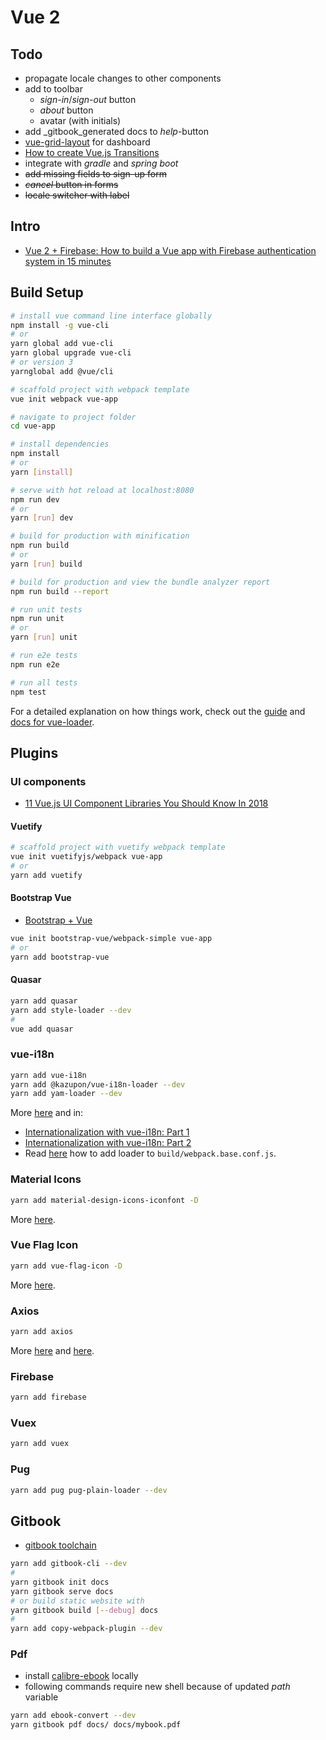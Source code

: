 # Vue 2

## Todo

* propagate locale changes to other components
* add to toolbar
  * _sign-in_/_sign-out_ button
  * _about_ button
  * avatar (with initials)
* add _gitbook_generated docs to _help_-button
* [vue-grid-layout](https://github.com/jbaysolutions/vue-grid-layout) for dashboard
* [How to create Vue.js Transitions](https://medium.com/vue-mastery/how-to-create-vue-js-transitions-6487dffd0baa)
* integrate with _gradle_ and _spring boot_
* ~~add missing fields to sign-up form~~
* ~~_cancel_ button in forms~~
* ~~locale switcher with label~~

## Intro

* [Vue 2 + Firebase: How to build a Vue app with Firebase authentication system in 15 minutes](https://medium.com/@anas.mammeri/vue-2-firebase-how-to-build-a-vue-app-with-firebase-authentication-system-in-15-minutes-fdce6f289c3c)

## Build Setup

```bash
# install vue command line interface globally
npm install -g vue-cli
# or
yarn global add vue-cli
yarn global upgrade vue-cli
# or version 3
yarnglobal add @vue/cli

# scaffold project with webpack template
vue init webpack vue-app

# navigate to project folder
cd vue-app

# install dependencies
npm install
# or
yarn [install]

# serve with hot reload at localhost:8080
npm run dev
# or
yarn [run] dev

# build for production with minification
npm run build
# or
yarn [run] build

# build for production and view the bundle analyzer report
npm run build --report

# run unit tests
npm run unit
# or
yarn [run] unit

# run e2e tests
npm run e2e

# run all tests
npm test
```

For a detailed explanation on how things work, check out the [guide](http://vuejs-templates.github.io/webpack/) and [docs for vue-loader](http://vuejs.github.io/vue-loader).

## Plugins

### UI components

* [11 Vue.js UI Component Libraries You Should Know In 2018](https://blog.bitsrc.io/11-vue-js-component-libraries-you-should-know-in-2018-3d35ad0ae37f)

#### Vuetify

```bash
# scaffold project with vuetify webpack template
vue init vuetifyjs/webpack vue-app
# or
yarn add vuetify
```

#### Bootstrap Vue

* [Bootstrap + Vue](https://bootstrap-vue.js.org/docs)

```bash
vue init bootstrap-vue/webpack-simple vue-app
# or
yarn add bootstrap-vue
```

#### Quasar

```bash
yarn add quasar
yarn add style-loader --dev
#
vue add quasar
```

### vue-i18n

```bash
yarn add vue-i18n
yarn add @kazupon/vue-i18n-loader --dev
yarn add yam-loader --dev
```

More [here]((http://kazupon.github.io/vue-i18n/introduction.html)) and in:

* [Internationalization with vue-i18n: Part 1](https://medium.com/vuejoy/internationalization-in-vue-with-vue-i18n-part-1-a1a3c6b47755)
* [Internationalization with vue-i18n: Part 2](https://medium.com/vuejoy/internationalization-with-vue-i18n-part-2-8256e80c2302)
* Read [here](http://kazupon.github.io/vue-i18n/guide/sfc.html#basic-usage) how to add loader to `build/webpack.base.conf.js`.

### Material Icons

```bash
yarn add material-design-icons-iconfont -D
```

More [here](https://next.vuetifyjs.com/en/framework/icons).

### Vue Flag Icon

```bash
yarn add vue-flag-icon -D
```

More [here](https://github.com/vikkio88/vue-flag-icon).

### Axios

```bash
yarn add axios
```

More [here](https://alligator.io/vuejs/rest-api-axios/) and [here](https://github.com/axios/axios).

### Firebase

```bash
yarn add firebase
```

### Vuex

```bash
yarn add vuex
```

### Pug

```bash
yarn add pug pug-plain-loader --dev
```

## Gitbook

* [gitbook toolchain](https://toolchain.gitbook.com/)

```bash
yarn add gitbook-cli --dev
#
yarn gitbook init docs
yarn gitbook serve docs
# or build static website with
yarn gitbook build [--debug] docs
#
yarn add copy-webpack-plugin --dev
```

### Pdf

* install [calibre-ebook](https://calibre-ebook.com/download_windows64) locally
* following commands require new shell because of updated _path_ variable

```bash
yarn add ebook-convert --dev
yarn gitbook pdf docs/ docs/mybook.pdf
```
